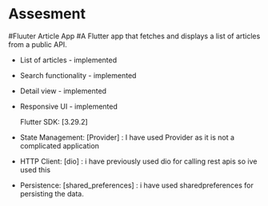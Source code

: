# Assesment
#Fluuter Article App
#A Flutter app that fetches and displays a list of articles from a public
API.
- List of articles - implemented 
- Search functionality - implemented
- Detail view - implemented
- Responsive UI - implemented

  Flutter SDK: [3.29.2]
- State Management: [Provider] : I have used Provider as it is not a complicated application
- HTTP Client: [dio] : i have previously used dio for calling rest apis so ive used this 
- Persistence: [shared_preferences] : i have used sharedpreferences for persisting the data.
